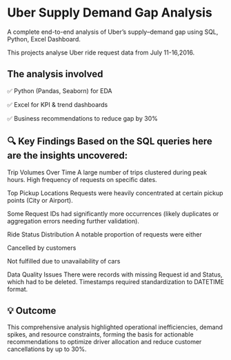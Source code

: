 # **Uber Supply Demand Gap Analysis**

A complete end-to-end analysis of Uber’s supply–demand gap using SQL, Python, Excel Dashboard.

This projects analyse Uber ride request data from July 11-16,2016.

## **The analysis involved**

✅ Python (Pandas, Seaborn) for EDA 

✅ Excel for KPI & trend dashboards 

✅ Business recommendations to reduce gap by 30%

## **🔍 Key Findings Based on the SQL queries here are the insights uncovered:**

Trip Volumes Over Time A large number of trips clustered during peak hours. High frequency of requests on specific dates.

Top Pickup Locations Requests were heavily concentrated at certain pickup points (City or Airport). 

Some Request IDs had significantly more occurrences (likely duplicates or aggregation errors needing further validation).

Ride Status Distribution A notable proportion of requests were either 

Cancelled by customers

Not fulfilled due to unavailability of cars

Data Quality Issues There were records with missing Request id and Status, which had to be deleted. Timestamps required standardization to DATETIME format.

## **💡 Outcome**

This comprehensive analysis highlighted operational inefficiencies, demand spikes, and resource constraints, forming the basis for actionable recommendations to optimize driver allocation and reduce customer cancellations by up to 30%.
